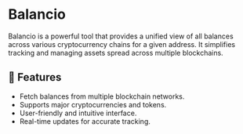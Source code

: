 # Balancio

Balancio is a powerful tool that provides a unified view of all balances across various cryptocurrency chains for a given address. It simplifies tracking and managing assets spread across multiple blockchains.

## 🚀 Features

- Fetch balances from multiple blockchain networks.
- Supports major cryptocurrencies and tokens.
- User-friendly and intuitive interface.
- Real-time updates for accurate tracking.
